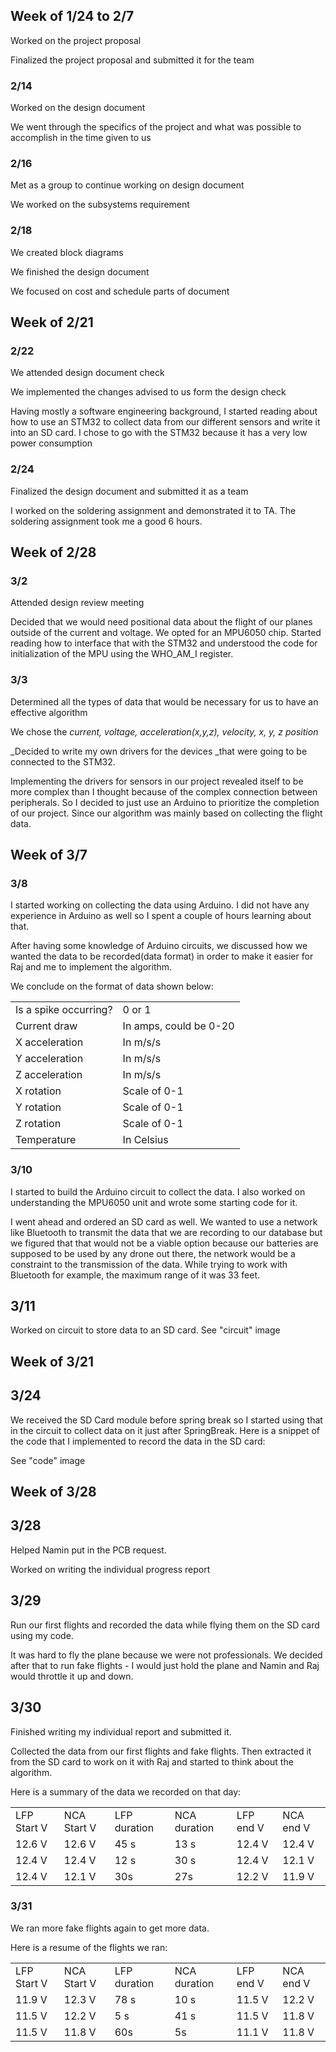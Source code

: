 ## Week of 1/24 to 2/7

Worked on the project proposal

Finalized the project proposal and submitted it for the team


### 2/14

Worked on the design document

We went through the specifics of the project and what was possible to accomplish in the time given to us


### 2/16

Met as a group to continue working on design document

We worked on the subsystems requirement


### 2/18

We created block diagrams

We finished the design document

We focused on cost and schedule parts of document

## Week of 2/21


### 2/22

We attended design document check

We implemented the changes advised to us form the design check

Having mostly a software engineering background, I started reading about how to use an STM32 to collect data from our different sensors and write it into an SD card. I chose to go with the STM32 because it has a very low power consumption


### 2/24

Finalized the design document and submitted it as a team

I worked on the soldering assignment and demonstrated it to TA. The soldering assignment took me a good 6 hours.

## Week of 2/28


### 3/2

Attended design review meeting

Decided that we would need positional data about the flight of our planes outside of the current and voltage. We opted for an MPU6050 chip. Started reading how to interface that with the STM32 and understood the code for initialization of the MPU using the WHO_AM_I register.


### 3/3

Determined all the types of data that would be necessary for us to have an effective algorithm

We chose the _current, voltage, acceleration(x,y,z), velocity, x, y, z position_

_Decided to write my own drivers for the devices _that were going to be connected to the STM32.

Implementing the drivers for sensors in our project revealed itself to be more complex than I thought because of the complex connection between peripherals. So I decided to just use an Arduino to prioritize the completion of our project. Since our algorithm was mainly based on collecting the flight data.


## Week of 3/7


### 3/8

I started working on collecting the data using Arduino. I did not have any experience in Arduino as well so I spent a couple of hours learning about that.

After having some knowledge of Arduino circuits, we discussed how we wanted the data to be recorded(data format) in order to make it easier for Raj and me to implement the algorithm.

We conclude on the format of data shown below:


<table>
  <tr>
   <td>Is a spike occurring?
   </td>
   <td>0 or 1
   </td>
  </tr>
  <tr>
   <td>Current draw
   </td>
   <td>In amps, could be 0-20
   </td>
  </tr>
  <tr>
   <td>X acceleration
   </td>
   <td>In m/s/s
   </td>
  </tr>
  <tr>
   <td>Y acceleration
   </td>
   <td>In m/s/s
   </td>
  </tr>
  <tr>
   <td>Z acceleration
   </td>
   <td>In m/s/s
   </td>
  </tr>
  <tr>
   <td>X rotation
   </td>
   <td>Scale of 0-1
   </td>
  </tr>
  <tr>
   <td>Y rotation
   </td>
   <td>Scale of 0-1
   </td>
  </tr>
  <tr>
   <td>Z rotation
   </td>
   <td>Scale of 0-1
   </td>
  </tr>
  <tr>
   <td>Temperature
   </td>
   <td>In Celsius
   </td>
  </tr>
</table>



### 3/10

I started to build the Arduino circuit to collect the data. I also worked on understanding the MPU6050 unit and wrote some starting code for it.

I went ahead and ordered an SD card as well. We wanted to use a network like Bluetooth to transmit the data that we are recording to our database but we figured that that would not be a viable option because our batteries are supposed to be used by any drone out there, the network would be a constraint to the transmission of the data. While trying to work with Bluetooth for example, the maximum range of it was 33 feet.


## 3/11

Worked on circuit to store data to an SD card. See "circuit" image

## Week of 3/21


## 3/24

We received the SD Card module before spring break so I started using that in the circuit to collect data on it just after SpringBreak. Here is a snippet of the code that I implemented to record the data in the SD card:

See "code" image


## Week of 3/28


## 3/28

Helped Namin put in the PCB request.

Worked on writing the individual progress report


## 3/29

Run our first flights and recorded the data while flying them on the SD card using my code.

It was hard to fly the plane because we were not professionals. We decided after that to run fake flights - I would just hold the plane and Namin and Raj would throttle it up and down.


## 3/30

Finished writing my individual report and submitted it.

Collected the data from our first flights and fake flights. Then extracted it from the SD card to work on it with Raj and started to think about the algorithm.

Here is a summary of the data we recorded on that day:


<table>
  <tr>
   <td>LFP Start V
   </td>
   <td>NCA Start V
   </td>
   <td>LFP duration
   </td>
   <td>NCA duration
   </td>
   <td>LFP end V
   </td>
   <td>NCA end V
   </td>
  </tr>
  <tr>
   <td>12.6 V
   </td>
   <td>12.6 V
   </td>
   <td>45 s
   </td>
   <td>13 s
   </td>
   <td>12.4 V
   </td>
   <td>12.4 V
   </td>
  </tr>
  <tr>
   <td>12.4 V
   </td>
   <td>12.4 V
   </td>
   <td>12 s
   </td>
   <td>30 s
   </td>
   <td>12.4 V
   </td>
   <td>12.1 V
   </td>
  </tr>
  <tr>
   <td>12.4 V
   </td>
   <td>12.1 V
   </td>
   <td>30s
   </td>
   <td>27s
   </td>
   <td>12.2 V
   </td>
   <td>11.9 V
   </td>
  </tr>
</table>



### 3/31

We ran more fake flights again to get more data.

Here is a resume of the flights we ran:


<table>
  <tr>
   <td>LFP Start V
   </td>
   <td>NCA Start V
   </td>
   <td>LFP duration
   </td>
   <td>NCA duration
   </td>
   <td>LFP end V
   </td>
   <td>NCA end V
   </td>
  </tr>
  <tr>
   <td>11.9 V
   </td>
   <td>12.3 V
   </td>
   <td>78 s
   </td>
   <td>10 s
   </td>
   <td>11.5 V
   </td>
   <td>12.2 V
   </td>
  </tr>
  <tr>
   <td>11.5 V
   </td>
   <td>12.2 V
   </td>
   <td>5 s
   </td>
   <td>41 s
   </td>
   <td>11.5 V
   </td>
   <td>11.8 V
   </td>
  </tr>
  <tr>
   <td>11.5 V
   </td>
   <td>11.8 V
   </td>
   <td>60s
   </td>
   <td>5s
   </td>
   <td>11.1 V
   </td>
   <td>11.8 V
   </td>
  </tr>
</table>
